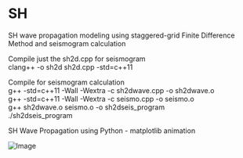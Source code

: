 # SH
SH wave propagation modeling using staggered-grid Finite Difference Method and seismogram calculation

Compile just the sh2d.cpp for seismogram\
clang++ -o sh2d sh2d.cpp -std=c++11 

Compile for seismogram calculation\
g++ -std=c++11 -Wall -Wextra -c sh2dwave.cpp -o sh2dwave.o \
g++ -std=c++11 -Wall -Wextra -c seismo.cpp -o seismo.o \
g++ sh2dwave.o seismo.o -o sh2dseis_program \
./sh2dseis_program

SH Wave Propagation using Python - matplotlib animation

![Image](https://github.com/user-attachments/assets/2067a9c0-05d4-439a-8ce8-39fef89e145e)
